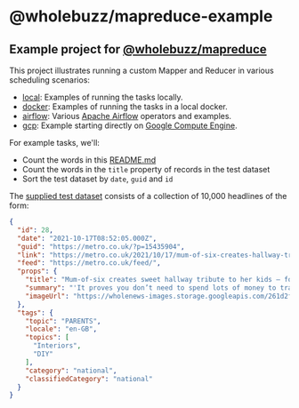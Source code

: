 # @wholebuzz/mapreduce-example

## Example project for [@wholebuzz/mapreduce](https://www.npmjs.com/package/@wholebuzz/mapreduce)

This project illustrates running a custom Mapper and Reducer in various scheduling scenarios:

- [local](local): Examples of running the tasks locally.
- [docker](docker): Examples of running the tasks in a local docker.
- [airflow](airflow): Various [Apache Airflow](https://airflow.apache.org/) operators and examples.
- [gcp](gcp): Example starting directly on [Google Compute Engine](https://cloud.google.com/compute).

For example tasks, we'll:

- Count the words in this [README.md](README.md)
- Count the words in the `title` property of records in the test dataset
- Sort the test dataset by `date`, `guid` and `id`

The [supplied test dataset](https://github.com/wholebuzz/mapreduce/tree/main/test) consists of
a collection of 10,000 headlines of the form:

```json
{
  "id": 28,
  "date": "2021-10-17T08:52:05.000Z",
  "guid": "https://metro.co.uk/?p=15435904",
  "link": "https://metro.co.uk/2021/10/17/mum-of-six-creates-hallway-tribute-to-her-kids-for-less-than-80-15435904/",
  "feed": "https://metro.co.uk/feed/",
  "props": {
    "title": "Mum-of-six creates sweet hallway tribute to her kids – for less than £80",
    "summary": "'It proves you don’t need to spend lots of money to transform your home.'",
    "imageUrl": "https://wholenews-images.storage.googleapis.com/261d2f38dfd584f5e83130fe504934fb.png"
  },
  "tags": {
    "topic": "PARENTS",
    "locale": "en-GB",
    "topics": [
      "Interiors",
      "DIY"
    ],
    "category": "national",
    "classifiedCategory": "national"
  }
}
```
